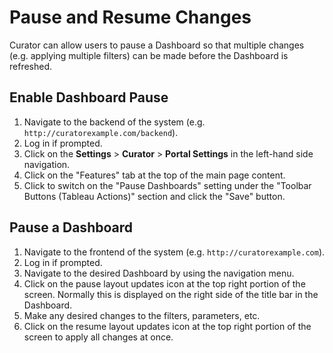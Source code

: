# Pause and Resume Changes

Curator can allow users to pause a Dashboard so that multiple changes (e.g. applying multiple filters) can be made
before the Dashboard is refreshed.

## Enable Dashboard Pause

1. Navigate to the backend of the system (e.g. `http://curatorexample.com/backend`).
2. Log in if prompted.
3. Click on the **Settings** > **Curator** > **Portal Settings** in the left-hand side navigation.
4. Click on the "Features" tab at the top of the main page content.
5. Click to switch on the "Pause Dashboards" setting under the "Toolbar Buttons (Tableau Actions)" section and click
the "Save" button.

## Pause a Dashboard

1. Navigate to the frontend of the system (e.g. `http://curatorexample.com`).
2. Log in if prompted.
3. Navigate to the desired Dashboard by using the navigation menu.
4. Click on the pause layout updates icon at the top right portion of the screen. Normally this is displayed on the
right side of the title bar in the Dashboard.
5. Make any desired changes to the filters, parameters, etc.
6. Click on the resume layout updates icon at the top right portion of the screen to apply all changes at once.
